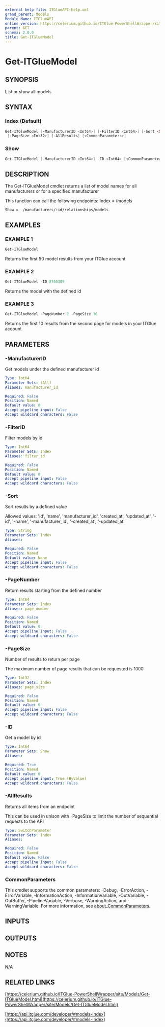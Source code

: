 ```yaml
---
external help file: ITGlueAPI-help.xml
grand_parent: Models
Module Name: ITGlueAPI
online version: https://celerium.github.io/ITGlue-PowerShellWrapper/site/Models/Get-ITGlueModel.html
parent: GET
schema: 2.0.0
title: Get-ITGlueModel
---
```


# Get-ITGlueModel

## SYNOPSIS
List or show all models

## SYNTAX

### Index (Default)
```powershell
Get-ITGlueModel [-ManufacturerID <Int64>] [-FilterID <Int64>] [-Sort <String>] [-PageNumber <Int64>]
 [-PageSize <Int32>] [-AllResults] [<CommonParameters>]
```

### Show
```powershell
Get-ITGlueModel [-ManufacturerID <Int64>] -ID <Int64> [<CommonParameters>]
```

## DESCRIPTION
The Get-ITGlueModel cmdlet returns a list of model names for all
manufacturers or for a specified manufacturer

This function can call the following endpoints:
    Index = /models

    Show =  /manufacturers/:id/relationships/models

## EXAMPLES

### EXAMPLE 1
```powershell
Get-ITGlueModel
```

Returns the first 50 model results from your ITGlue account

### EXAMPLE 2
```powershell
Get-ITGlueModel -ID 8765309
```

Returns the model with the defined id

### EXAMPLE 3
```powershell
Get-ITGlueModel -PageNumber 2 -PageSize 10
```

Returns the first 10 results from the second page for models
in your ITGlue account

## PARAMETERS

### -ManufacturerID
Get models under the defined manufacturer id

```yaml
Type: Int64
Parameter Sets: (All)
Aliases: manufacturer_id

Required: False
Position: Named
Default value: 0
Accept pipeline input: False
Accept wildcard characters: False
```

### -FilterID
Filter models by id

```yaml
Type: Int64
Parameter Sets: Index
Aliases: filter_id

Required: False
Position: Named
Default value: 0
Accept pipeline input: False
Accept wildcard characters: False
```

### -Sort
Sort results by a defined value

Allowed values:
'id', 'name', 'manufacturer_id', 'created_at', 'updated_at',
'-id', '-name', '-manufacturer_id', '-created_at', '-updated_at'

```yaml
Type: String
Parameter Sets: Index
Aliases:

Required: False
Position: Named
Default value: None
Accept pipeline input: False
Accept wildcard characters: False
```

### -PageNumber
Return results starting from the defined number

```yaml
Type: Int64
Parameter Sets: Index
Aliases: page_number

Required: False
Position: Named
Default value: 0
Accept pipeline input: False
Accept wildcard characters: False
```

### -PageSize
Number of results to return per page

The maximum number of page results that can be
requested is 1000

```yaml
Type: Int32
Parameter Sets: Index
Aliases: page_size

Required: False
Position: Named
Default value: 0
Accept pipeline input: False
Accept wildcard characters: False
```

### -ID
Get a model by id

```yaml
Type: Int64
Parameter Sets: Show
Aliases:

Required: True
Position: Named
Default value: 0
Accept pipeline input: True (ByValue)
Accept wildcard characters: False
```

### -AllResults
Returns all items from an endpoint

This can be used in unison with -PageSize to limit the number of
sequential requests to the API

```yaml
Type: SwitchParameter
Parameter Sets: Index
Aliases:

Required: False
Position: Named
Default value: False
Accept pipeline input: False
Accept wildcard characters: False
```

### CommonParameters
This cmdlet supports the common parameters: -Debug, -ErrorAction, -ErrorVariable, -InformationAction, -InformationVariable, -OutVariable, -OutBuffer, -PipelineVariable, -Verbose, -WarningAction, and -WarningVariable. For more information, see [about_CommonParameters](http://go.microsoft.com/fwlink/?LinkID=113216).

## INPUTS

## OUTPUTS

## NOTES
N/A

## RELATED LINKS

[https://celerium.github.io/ITGlue-PowerShellWrapper/site/Models/Get-ITGlueModel.html](https://celerium.github.io/ITGlue-PowerShellWrapper/site/Models/Get-ITGlueModel.html)

[https://api.itglue.com/developer/#models-index](https://api.itglue.com/developer/#models-index)

